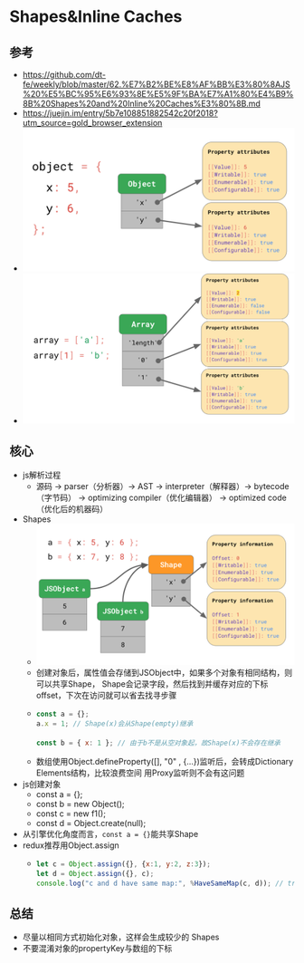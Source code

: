 # Shapes&Inline Caches

## 参考
  - https://github.com/dt-fe/weekly/blob/master/62.%E7%B2%BE%E8%AF%BB%E3%80%8AJS%20%E5%BC%95%E6%93%8E%E5%9F%BA%E7%A1%80%E4%B9%8B%20Shapes%20and%20Inline%20Caches%E3%80%8B.md
  - https://juejin.im/entry/5b7e108851882542c20f2018?utm_source=gold_browser_extension
  - ![对象模型-对象](41808298-e8cce80c-770d-11e8-994b-1d6f30e2bfe3.png)
  - ![对象模型-数组](41808308-0446ba5e-770e-11e8-895a-e2ed7231869d.png)

## 核心
  - js解析过程
    - 源码 -> parser（分析器）-> AST -> interpreter（解释器）-> bytecode（字节码）
    -> optimizing compiler（优化编辑器） -> optimized code（优化后的机器码）
  - Shapes
    - ![Shapes](41808322-2d1566ec-770e-11e8-98f7-ca87edeaa998.png)
    - 创建对象后，属性值会存储到JSObject中，如果多个对象有相同结构，则可以共享Shape，
    Shape会记录字段，然后找到并缓存对应的下标offset，下次在访问就可以省去找寻步骤
    - ```js
      const a = {};
      a.x = 1; // Shape(x)会从Shape(empty)继承

      const b = { x: 1 }; // 由于b不是从空对象起，故Shape(x)不会存在继承
      ```
    - 数组使用Object.defineProperty([], "0" , {...})监听后，会转成Dictionary Elements结构，比较浪费空间
    用Proxy监听则不会有这问题
  - js创建对象
    - const a = {};
    - const b = new Object();
    - const c = new f1();
    - const d = Object.create(null);
  - 从引擎优化角度而言，`const a = {}`能共享Shape
  - redux推荐用Object.assign
    - ```js
      let c = Object.assign({}, {x:1, y:2, z:3});
      let d = Object.assign({}, c);
      console.log("c and d have same map:", %HaveSameMap(c, d)); // true
      ```

## 总结
  - 尽量以相同方式初始化对象，这样会生成较少的 Shapes
  - 不要混淆对象的propertyKey与数组的下标







